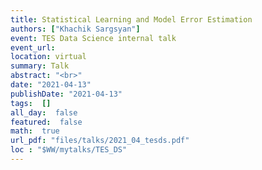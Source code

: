 ```yaml
---
title: Statistical Learning and Model Error Estimation
authors: ["Khachik Sargsyan"]
event: TES Data Science internal talk
event_url: 
location: virtual
summary: Talk
abstract: "<br>"
date: "2021-04-13"
publishDate: "2021-04-13"
tags:  []
all_day:  false
featured:  false
math:  true
url_pdf: "files/talks/2021_04_tesds.pdf"
loc : "$WW/mytalks/TES_DS"
---
```

